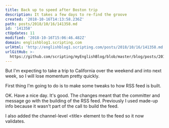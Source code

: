 ```yaml
---
title: Back up to speed after Boston trip
description: It takes a few days to re-find the groove
created: '2018-10-16T14:13:58.236Z'
path: posts/2018/10/16/141358.md
id: '141358'
ctUpdates: 11
modified: '2018-10-16T15:06:46.482Z'
domain: englishblog1.scripting.com
urlHtml: 'http://englishblog1.scripting.com/posts/2018/10/16/141358.md'
urlGitHub: >-
  https://github.com/scripting/myEnglishBlog/blob/master/blog/posts/2018/10/16/141358.md
---
```

But I'm expecting to take a trip to California over the weekend and into next week, so I will lose momentum pretty quickly.

First thing I'm going to do is to make some tweaks to how RSS feed is built.

OK. Have a nice day. It's good. The changes meant that the committer and message go with the building of the RSS feed. Previously I used made-up info because it wasn't part of the call to build the feed.

I also added the channel-level &lt;title> element to the feed so it now validates.